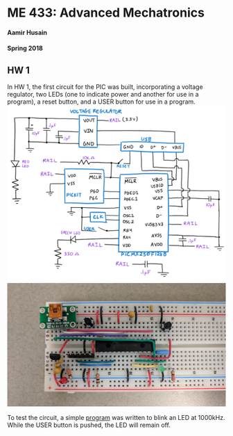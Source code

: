 # ME 433: Advanced Mechatronics
#### Aamir Husain
#### Spring 2018

## HW 1
In HW 1, the first circuit for the PIC was built, incorporating a voltage regulator, two LEDs (one to indicate power and another for use in a program), a reset button, and a USER button for use in a program.
![image](hw1/img/circuit_diagram.png)
![image](hw1/img/circuit_board.jpg)

To test the circuit, a simple [program](hw1/hw1_code.X/main.c) was written to blink an LED at 1000kHz. While the USER button is pushed, the LED will remain off.
